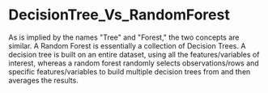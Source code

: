 # DecisionTree_Vs_RandomForest
As is implied by the names "Tree" and "Forest," the two concepts are similar. A Random Forest is essentially a collection of Decision Trees. A decision tree is built on an entire dataset, using all the features/variables of interest, whereas a random forest randomly selects observations/rows and specific features/variables to build multiple decision trees from and then averages the results.
